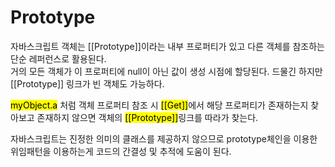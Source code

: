 # Prototype

자바스크립트 객체는 [[Prototype]]이라는 내부 프로퍼티가 있고 다른 객체를 참조하는 단순 레퍼런스로 활용된다.  
거의 모든 객체가 이 프로퍼티에 null이 아닌 값이 생성 시점에 할당된다. 드물긴 하지만 [[Prototype]] 링크가 빈 객체도 가능하다.

<mark>myObject.a</mark> 처럼 객체 프로퍼티 참조 시 <mark>[[Get]]</mark>에서 해당 프로퍼티가 존재하는지 찾아보고 존재하지 않으면 객체의 <mark>[[Prototype]]</mark>링크를 따라가 찾는다.

자바스크립트는 진정한 의미의 클래스를 제공하지 않으므로 prototype체인을 이용한 위임패턴을 이용하는게 코드의 간결성 및 추적에 도움이 된다.
